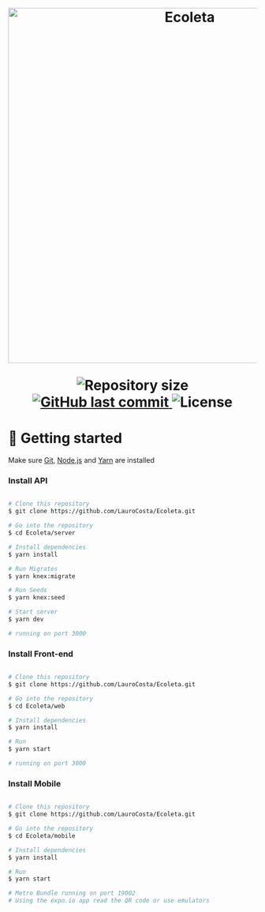 <h1 align="center">
<br>
    <img src="https://i.ibb.co/8Dwk9L4/capa.png"    alt="Ecoleta" width="720">
<br>
    



<p align="center">	
    <img alt="Repository size" src="https://img.shields.io/github/repo-size/LauroCosta/Ecoleta">
    
   <a href="https://github.com/LauroCosta/Ecoleta/commits/master">
      <img alt="GitHub last commit" src="https://img.shields.io/github/last-commit/LauroCosta/Ecoleta">
   </a>


   <img alt="License" src="https://img.shields.io/badge/license-MIT-brightgreen">
</p>


# 🚀 Getting started
Make sure [Git][git], [Node.js][nodejs] and [Yarn][yarn] are installed

### Install API 

```bash

# Clone this repository
$ git clone https://github.com/LauroCosta/Ecoleta.git

# Go into the repository
$ cd Ecoleta/server

# Install dependencies
$ yarn install

# Run Migrates
$ yarn knex:migrate

# Run Seeds
$ yarn knex:seed

# Start server
$ yarn dev

# running on port 3000

```


### Install Front-end

```bash

# Clone this repository
$ git clone https://github.com/LauroCosta/Ecoleta.git

# Go into the repository
$ cd Ecoleta/web

# Install dependencies
$ yarn install

# Run 
$ yarn start

# running on port 3000

```


### Install Mobile

```bash

# Clone this repository
$ git clone https://github.com/LauroCosta/Ecoleta.git

# Go into the repository
$ cd Ecoleta/mobile

# Install dependencies
$ yarn install

# Run
$ yarn start

# Metro Bundle running on port 19002
# Using the expo.io app read the QR code or use emulators

```
[git]: https://git-scm.com/
[nodejs]: https://nodejs.org/
[typescript]: https://www.typescriptlang.org/
[expo]: https://expo.io/
[reactjs]: https://reactjs.org
[rn]: https://facebook.github.io/react-native/
[yarn]: https://yarnpkg.com/

